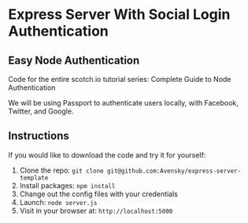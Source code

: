 
# Express Server With Social Login Authentication

## Easy Node Authentication

Code for the entire scotch.io tutorial series: Complete Guide to Node Authentication

We will be using Passport to authenticate users locally, with Facebook, Twitter, and Google.

## Instructions

If you would like to download the code and try it for yourself:

1. Clone the repo: `git clone git@github.com:Avensky/express-server-template`
2. Install packages: `npm install`
3. Change out the config files with your credentials
5. Launch: `node server.js`
6. Visit in your browser at: `http://localhost:5000`



